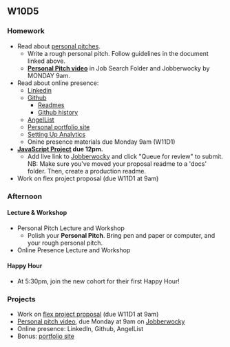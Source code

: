 ## W10D5
### Homework
* Read about [personal pitches][personal-pitch].
  * Write a rough personal pitch. Follow guidelines in the document linked above.
  * **[Personal Pitch video][personal-pitch-video]** in Job Search Folder and Jobberwocky by MONDAY 9am.
* Read about online presence:
  * [Linkedin][linkedin]
  * [Github][github]
    * [Readmes][readme]
    * [Github history][github-history]
  * [AngelList][angellist]
  * [Personal portfolio site][portfolio]
  * [Setting Up Analytics][analytics]
  * Onine presence materials due Monday 9am (W11D1)
* **[JavaScript Project][js-project] due 12pm.**
  * Add live link to [Jobberwocky][Jobberwocky] and click "Queue for review" to submit. NB: Make sure you've moved your proposal readme to a 'docs' folder. Then, create a production readme.
* Work on flex project proposal (due W11D1 at 9am)

### Afternoon
#### Lecture & Workshop
* Personal Pitch Lecture and Workshop
  * Polish your **Personal Pitch**. Bring pen and paper or computer, and your rough personal pitch.
* Online Presence Lecture and Workshop

#### Happy Hour
* At 5:30pm, join the new cohort for their first Happy Hour!

### Projects
* Work on [flex project proposal][flex-sample-proposal] (due W11D1 at 9am)
* [Personal pitch video][personal-pitch-video], due Monday at 9am on [Jobberwocky][Jobberwocky]
* Online presence: LinkedIn, Github, AngelList
* Bonus: [portfolio site][portfolio]

<!-- LINKS -->
<!-- Job Search Projects -->
[js-project]: ../projects/js-project/js-project.md
[flex-project]: ../projects/flex-project/flex-project.md
[flex-sample-proposal]: ../projects/flex-project/flex-sample-proposal.md
[portfolio]: ../application-materials/portfolio/portfolio.md

<!-- Online Presence -->
[linkedin]: ../application-materials/linkedin/linkedin.md
[github]: ../application-materials/github/github.md
[readme]: ../projects/example-readmes.md
[github-history]: https://github.com/appacademy/curriculum/blob/9f6dfc224cd16702269e9179420062ded86116d8/ruby/readings/git-fix-authorship.md
[angellist]: ../application-materials/angellist/angellist.md
[analytics]: ../projects/google-analytics/google-analytics-sparknotes.md

<!-- Internal Resources -->
[Jobberwocky]: http://progress.appacademy.io/jobberwocky

<!-- Self Presentation -->
[personal-pitch]: ../soft-skills/interviewing/personal-pitch.md
[personal-pitch-video]: ../meta/app-academy/uploading-personal-pitch-video.md
